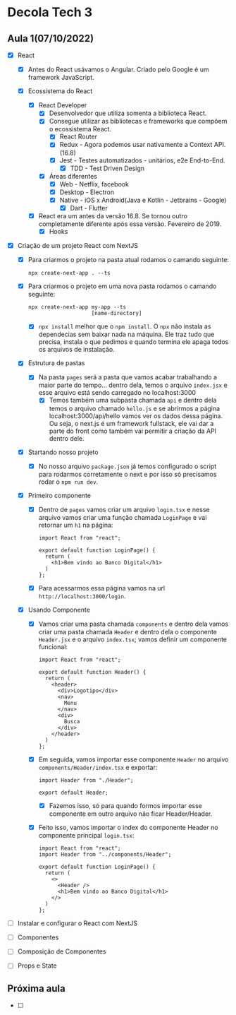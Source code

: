 # Decola Tech 3

## Aula 1(07/10/2022)

- [x] React
  - [x] Antes do React usávamos o Angular. Criado pelo Google é um framework JavaScript.

  - [x] Ecossistema do React
    - [x] React Developer
      - [x] Desenvolvedor que utiliza somenta a biblioteca React.
      - [x] Consegue utilizar as bibliotecas e frameworks que compõem o ecossistema React.
          - [x] React Router
          - [x] Redux - Agora podemos usar nativamente a Context API. (16.8)
          - [x] Jest - Testes automatizados - unitários, e2e End-to-End.
            - [x] TDD - Test Driven Design
      - [x] Áreas diferentes
        - [x] Web - Netflix, facebook
        - [x] Desktop - Electron
        - [x] Native - iOS x Android(Java e Kotlin - Jetbrains - Google)
          - [x] Dart - Flutter
    - [x] React era um antes da versão 16.8. Se tornou outro completamente diferente após essa versão. Fevereiro de 2019.
      - [x] Hooks

- [x] Criação de um projeto React com NextJS
  - [x] Para criarmos o projeto na pasta atual rodamos o camando seguinte:

      ```
      npx create-next-app . --ts
      ```

  - [x] Para criarmos o projeto em uma nova pasta rodamos o camando seguinte:

      ```
      npx create-next-app my-app --ts
                          [name-directory]
      ```

    - [x] `npx install` melhor que o `npm install`. O `npx` não instala as dependecias sem baixar nada na máquina. Ele traz tudo que precisa, instala o que pedimos e quando termina ele apaga todos os arquivos de instalação.

  - [x] Estrutura de pastas
    - [x] Na pasta `pages` será a pasta que vamos acabar trabalhando a maior parte do tempo... dentro dela, temos o arquivo `index.jsx` e esse arquivo está sendo carregado no localhost:3000
      - [x] Temos também uma subpasta chamada `api` e dentro dela temos o arquivo chamado `hello.js` e se abrirmos a página localhost:3000/api/hello vamos ver os dados dessa página. Ou seja, o next.js é um framework fullstack, ele vai dar a parte do front como também vai permitir a criação da API dentro dele.

  - [x] Startando nosso projeto
    - [x] No nosso arquivo `package.json` já temos configurado o script para rodarmos corretamente o next e por isso só precisamos rodar o `npm run dev`.


  - [x] Primeiro componente
    - [x] Dentro de `pages` vamos criar um arquivo `login.tsx` e nesse arquivo vamos criar uma função chamada `LoginPage` e vai retornar um `h1` na página:

      ``` TSX
      import React from "react";

      export default function LoginPage() {
        return (
          <h1>Bem vindo ao Banco Digital</h1>
        )
      };
      ```

    - [x] Para acessarmos essa página vamos na url `http://localhost:3000/login`.

  - [x] Usando Componente
    - [x] Vamos criar uma pasta chamada `components` e dentro dela vamos criar uma pasta chamada `Header` e dentro dela o componente `Header.jsx` e o arquivo `index.tsx`; vamos definir um componente funcional:

      ``` TSX
      import React from "react";

      export default function Header() {
        return (
          <header>
            <div>Logotipo</div>
            <nav>
              Menu
            </nav>
            <div>
              Busca
            </div>
          </header>
        )
      };
      ```

    - [x] Em seguida, vamos importar esse componente `Header` no arquivo `components/Header/index.tsx` e exportar:

      ``` TSX
      import Header from "./Header";

      export default Header;
      ```

      - [x] Fazemos isso, só para quando formos importar esse componente em outro arquivo não ficar Header/Header.

    - [x] Feito isso, vamos importar o index do componente Header no componente principal `login.tsx`:

      ``` TSX
      import React from "react";
      import Header from "../components/Header";

      export default function LoginPage() {
        return (
          <>
            <Header />
            <h1>Bem vindo ao Banco Digital</h1>
          </>
        )
      };
      ```

- [ ] Instalar e configurar o React com NextJS
- [ ] Componentes
- [ ] Composição de Componentes
- [ ] Props e State


## Próxima aula

- [ ]
